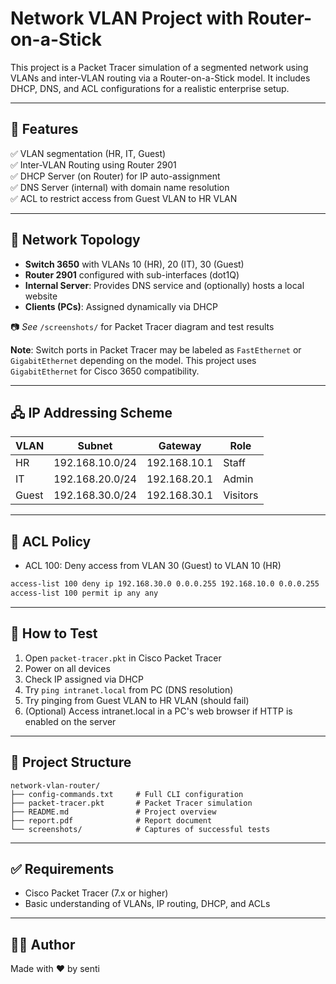 # Network VLAN Project with Router-on-a-Stick

This project is a Packet Tracer simulation of a segmented network using VLANs and inter-VLAN routing via a Router-on-a-Stick model. It includes DHCP, DNS, and ACL configurations for a realistic enterprise setup.

---

## 📌 Features

✅ VLAN segmentation (HR, IT, Guest)  
✅ Inter-VLAN Routing using Router 2901  
✅ DHCP Server (on Router) for IP auto-assignment  
✅ DNS Server (internal) with domain name resolution  
✅ ACL to restrict access from Guest VLAN to HR VLAN  

---

## 🧱 Network Topology

- **Switch 3650** with VLANs 10 (HR), 20 (IT), 30 (Guest)
- **Router 2901** configured with sub-interfaces (dot1Q)
- **Internal Server**: Provides DNS service and (optionally) hosts a local website
- **Clients (PCs)**: Assigned dynamically via DHCP

📷 _See_ `/screenshots/` for Packet Tracer diagram and test results

**Note**: Switch ports in Packet Tracer may be labeled as `FastEthernet` or `GigabitEthernet` depending on the model. This project uses `GigabitEthernet` for Cisco 3650 compatibility.

---

## 🖧 IP Addressing Scheme

| VLAN  | Subnet             | Gateway          | Role     |
|-------|--------------------|------------------|----------|
| HR    | 192.168.10.0/24    | 192.168.10.1     | Staff    |
| IT    | 192.168.20.0/24    | 192.168.20.1     | Admin    |
| Guest | 192.168.30.0/24    | 192.168.30.1     | Visitors |

---

## 🔐 ACL Policy

- ACL 100: Deny access from VLAN 30 (Guest) to VLAN 10 (HR)
```bash
access-list 100 deny ip 192.168.30.0 0.0.0.255 192.168.10.0 0.0.0.255
access-list 100 permit ip any any
```

---

## 🧪 How to Test

1. Open `packet-tracer.pkt` in Cisco Packet Tracer
2. Power on all devices
3. Check IP assigned via DHCP
4. Try `ping intranet.local` from PC (DNS resolution)
5. Try pinging from Guest VLAN to HR VLAN (should fail)
6. (Optional) Access intranet.local in a PC's web browser if HTTP is enabled on the server
---

## 📁 Project Structure

```
network-vlan-router/
├── config-commands.txt     # Full CLI configuration
├── packet-tracer.pkt       # Packet Tracer simulation
├── README.md               # Project overview
├── report.pdf              # Report document
└── screenshots/            # Captures of successful tests
```

---

## ✅ Requirements

- Cisco Packet Tracer (7.x or higher)
- Basic understanding of VLANs, IP routing, DHCP, and ACLs

---

## 👨‍💻 Author

Made with ❤️ by senti
